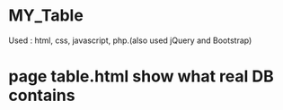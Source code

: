 # MY_Table
Used :  html, css, javascript, php.(also used jQuery and Bootstrap)
# page table.html show what real DB contains

